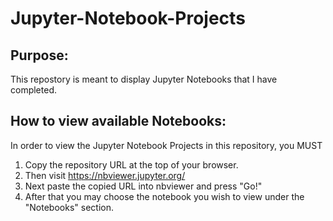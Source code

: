 # Jupyter-Notebook-Projects

## Purpose: 
   This repostory is meant to display Jupyter Notebooks that I have completed.

## How to view available Notebooks:
   In order to view the Jupyter Notebook Projects in this repository, you MUST
   1. Copy the repository URL at the top of your browser.
   2. Then visit https://nbviewer.jupyter.org/
   3. Next paste the copied URL into nbviewer and press "Go!"
   4. After that you may choose the notebook you wish to view under the "Notebooks" section.
